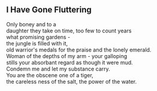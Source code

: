 I Have Gone Fluttering
----------------------
Only boney and to a  
daughter they take on time, too few to count years  
what promising gardens -  
the jungle is filled with it,  
old warrior's medals for the praise and the lonely emerald.  
Woman of the depths of my arm - your galloping  
stills your absorbant regard as though it were mud.  
Condemn me and let my substance carry.  
You are the obscene one of a tiger,  
the careless ness of the salt, the power of the water.  

